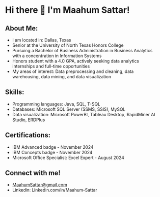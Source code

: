 # Hi there 👋 I'm Maahum Sattar!
## About Me: 
- I am located in: Dallas, Texas 
- Senior at the University of North Texas Honors College
- Pursuing a Bachelor of Business Administration in Business Analytics with a concentration in Information Systems 
- Honors student with a 4.0 GPA, actively seeking data analytics internships and full-time opportunities
- My areas of interest: Data preprocessing and cleaning, data warehousing, data mining, and data visualization

## Skills:
- Programming languages: Java, SQL, T-SQL
- Databases: Microsoft SQL Server (SSMS, SSIS), MySQL
- Data visualization: Microsoft PowerBI, Tableau Desktop, RapidMiner AI Studio, ERDPlus

## Certifications:
- IBM Advanced badge - November 2024
- IBM Concepts badge - November 2024 
- Microsoft Office Specialist: Excel Expert - August 2024

## Connect with me!
- MaahumSattar@gmail.com
- Linkedin: Linkedin.com/in/Maahum-Sattar
<!--
**MaahumS/MaahumS** is a ✨ _special_ ✨ repository because its `README.md` (this file) appears on your GitHub profile.
